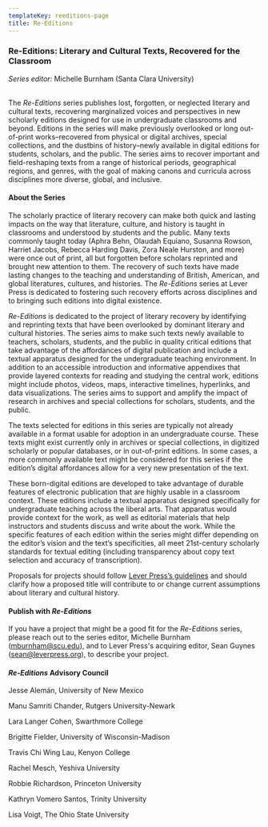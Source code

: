 ```yaml
---
templateKey: reeditions-page
title: Re-Editions
---
```

### Re-Editions: Literary and Cultural Texts, Recovered for the Classroom

*Series editor:* Michelle Burnham (Santa Clara University)

<br>The *Re-Editions* series publishes lost, forgotten, or neglected literary and cultural texts, recovering marginalized voices and perspectives in new scholarly editions designed for use in undergraduate classrooms and beyond. Editions in the series will make previously overlooked or long out-of-print works–recovered from physical or digital archives, special collections, and the dustbins of history–newly available in digital editions for students, scholars, and the public. The series aims to recover important and field-reshaping texts from a range of historical periods, geographical regions, and genres, with the goal of making canons and curricula across disciplines more diverse, global, and inclusive.

#### **About the Series**

The scholarly practice of literary recovery can make both quick and lasting impacts on the way that literature, culture, and history is taught in classrooms and understood by students and the public. Many texts commonly taught today (Aphra Behn, Olaudah Equiano, Susanna Rowson, Harriet Jacobs, Rebecca Harding Davis, Zora Neale Hurston, and more) were once out of print, all but forgotten before scholars reprinted and brought new attention to them. The recovery of such texts have made lasting changes to the teaching and understanding of British, American, and global literatures, cultures, and histories. The *Re-Editions* series at Lever Press is dedicated to fostering such recovery efforts across disciplines and to bringing such editions into digital existence.

*Re-Editions* is dedicated to the project of literary recovery by identifying and reprinting texts that have been overlooked by dominant literary and cultural histories. The series aims to make such texts newly available to teachers, scholars, students, and the public in quality critical editions that take advantage of the affordances of digital publication and include a textual apparatus designed for the undergraduate teaching environment. In addition to an accessible introduction and informative appendixes that provide layered contexts for reading and studying the central work, editions might include photos, videos, maps, interactive timelines, hyperlinks, and data visualizations. The series aims to support and amplify the impact of research in archives and special collections for scholars, students, and the public.

The texts selected for editions in this series are typically not already available in a format usable for adoption in an undergraduate course. These texts might exist currently only in archives or special collections, in digitized scholarly or popular databases, or in out-of-print editions. In some cases, a more commonly available text might be considered for this series if the edition’s digital affordances allow for a very new presentation of the text. 

These born-digital editions are developed to take advantage of durable features of electronic publication that are highly usable in a classroom context. These editions include a textual apparatus designed specifically for undergraduate teaching across the liberal arts. That apparatus would provide context for the work, as well as editorial materials that help instructors and students discuss and write about the work. While the specific features of each edition within the series might differ depending on the editor’s vision and the text’s specificities, all meet 21st-century scholarly standards for textual editing (including transparency about copy text selection and accuracy of transcription).

Proposals for projects should follow [Lever Press’s guidelines](https://www.leverpress.org/authors) and should clarify how a proposed title will contribute to or change current assumptions about literary and cultural history.

#### **Publish with *Re-Editions***

If you have a project that might be a good fit for the *Re-Editions* series, please reach out to the series editor, Michelle Burnham (mburnham@scu.edu), and to Lever Press's acquiring editor, Sean Guynes (sean@leverpress.org), to describe your project.

#### ***Re-Editions* Advisory Council**

Jesse Alemán, University of New Mexico

Manu Samriti Chander, Rutgers University-Newark

Lara Langer Cohen, Swarthmore College

Brigitte Fielder, University of Wisconsin-Madison

Travis Chi Wing Lau, Kenyon College

Rachel Mesch, Yeshiva University

Robbie Richardson, Princeton University

Kathryn Vomero Santos, Trinity University

Lisa Voigt, The Ohio State University